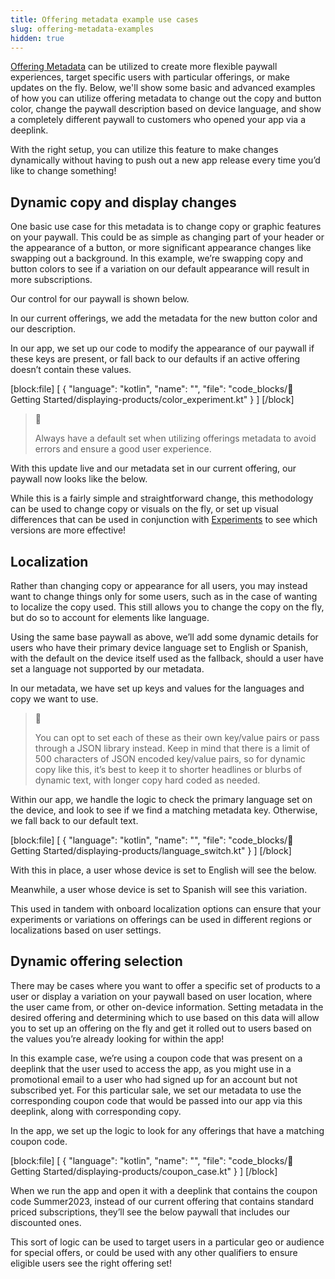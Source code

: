 ```yaml
---
title: Offering metadata example use cases
slug: offering-metadata-examples
hidden: true
---
```

[Offering Metadata](doc:offering-metadata) can be utilized to create more flexible paywall experiences, target specific users with particular offerings, or make updates on the fly.  Below, we'll show some basic and advanced examples of how you can utilize offering metadata to change out the copy and button color, change the paywall description based on device language, and show a completely different paywall to customers who opened your app via a deeplink.

With the right setup, you can utilize this feature to make changes dynamically without having to push out a new app release every time you’d like to change something!

## Dynamic copy and display changes

One basic use case for this metadata is to change copy or graphic features on your paywall. This could be as simple as changing part of your header or the appearance of a button, or more significant appearance changes like swapping out a background. In this example, we’re swapping copy and button colors to see if a variation on our default appearance will result in more subscriptions.

Our control for our paywall is shown below.



In our current offerings, we add the metadata for the new button color and our description.

In our app, we set up our code to modify the appearance of our paywall if these keys are present, or fall back to our defaults if an active offering doesn’t contain these values.

[block:file]
[
  {
    "language": "kotlin",
    "name": "",
    "file": "code_blocks/🚀 Getting Started/displaying-products/color_experiment.kt"
  }
]
[/block]

> 📘 
> 
> Always have a default set when utilizing offerings metadata to avoid errors and ensure a good user experience.

With this update live and our metadata set in our current offering, our paywall now looks like the below.



While this is a fairly simple and straightforward change, this methodology can be used to change copy or visuals on the fly, or set up visual differences that can be used in conjunction with [Experiments](doc:experiments-v1) to see which versions are more effective!

## Localization

Rather than changing copy or appearance for all users, you may instead want to change things only for some users, such as in the case of wanting to localize the copy used. This still allows you to change the copy on the fly, but do so to account for elements like language.

Using the same base paywall as above, we’ll add some dynamic details for users who have their primary device language set to English or Spanish, with the default on the device itself used as the fallback, should a user have set a language not supported by our metadata.

In our metadata, we have set up keys and values for the languages and copy we want to use.



> 📘 
> 
> You can opt to set each of these as their own key/value pairs or pass through a JSON library instead. Keep in mind that there is a limit of 500 characters of JSON encoded key/value pairs, so for dynamic copy like this, it’s best to keep it to shorter headlines or blurbs of dynamic text, with longer copy hard coded as needed.

Within our app, we handle the logic to check the primary language set on the device, and look to see if we find a matching metadata key. Otherwise, we fall back to our default text.

[block:file]
[
  {
    "language": "kotlin",
    "name": "",
    "file": "code_blocks/🚀 Getting Started/displaying-products/language_switch.kt"
  }
]
[/block]

With this in place, a user whose device is set to English will see the below.



Meanwhile, a user whose device is set to Spanish will see this variation.



This used in tandem with onboard localization options can ensure that your experiments or variations on offerings can be used in different regions or localizations based on user settings.

## Dynamic offering selection

There may be cases where you want to offer a specific set of products to a user or display a variation on your paywall based on user location, where the user came from, or other on-device information. Setting metadata in the desired offering and determining which to use based on this data will allow you to set up an offering on the fly and get it rolled out to users based on the values you’re already looking for within the app!

In this example case, we’re using a coupon code that was present on a deeplink that the user used to access the app, as you might use in a promotional email to a user who had signed up for an account but not subscribed yet. For this particular sale, we set our metadata to use the corresponding coupon code that would be passed into our app via this deeplink, along with corresponding copy.


In the app, we set up the logic to look for any offerings that have a matching coupon code.

[block:file]
[
  {
    "language": "kotlin",
    "name": "",
    "file": "code_blocks/🚀 Getting Started/displaying-products/coupon_case.kt"
  }
]
[/block]

When we run the app and open it with a deeplink that contains the coupon code Summer2023, instead of our current offering that contains standard priced subscriptions, they’ll see the below paywall that includes our discounted ones.



This sort of logic can be used to target users in a particular geo or audience for special offers, or could be used with any other qualifiers to ensure eligible users see the right offering set!
